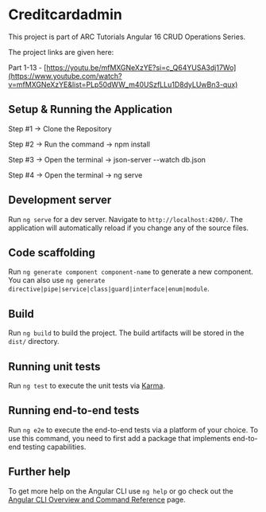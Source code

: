 # Creditcardadmin

This project is part of ARC Tutorials Angular 16 CRUD Operations Series.

The project links are given here:

Part 1-13 - [https://youtu.be/mfMXGNeXzYE?si=c_Q64YUSA3dj17Wo](https://www.youtube.com/watch?v=mfMXGNeXzYE&list=PLp50dWW_m40USzfLLu1D8dyLUwBn3-qux)

## Setup & Running the Application

Step #1 -> Clone the Repository

Step #2 -> Run the command -> npm install 

Step #3 -> Open the terminal -> json-server --watch db.json 

Step #4 -> Open the terminal -> ng serve


## Development server

Run `ng serve` for a dev server. Navigate to `http://localhost:4200/`. The application will automatically reload if you change any of the source files.

## Code scaffolding

Run `ng generate component component-name` to generate a new component. You can also use `ng generate directive|pipe|service|class|guard|interface|enum|module`.

## Build

Run `ng build` to build the project. The build artifacts will be stored in the `dist/` directory.

## Running unit tests

Run `ng test` to execute the unit tests via [Karma](https://karma-runner.github.io).

## Running end-to-end tests

Run `ng e2e` to execute the end-to-end tests via a platform of your choice. To use this command, you need to first add a package that implements end-to-end testing capabilities.

## Further help

To get more help on the Angular CLI use `ng help` or go check out the [Angular CLI Overview and Command Reference](https://angular.io/cli) page.
